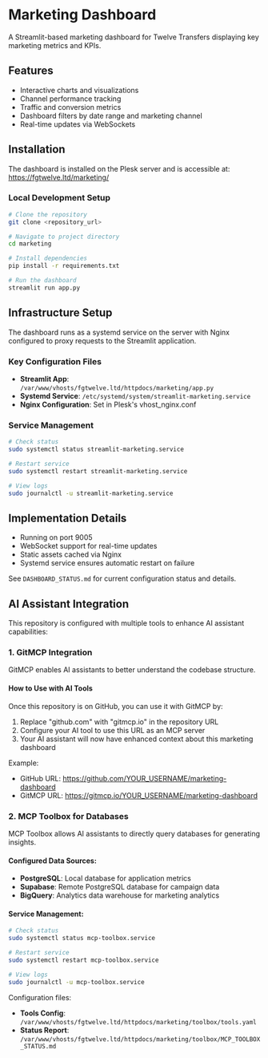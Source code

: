 # Marketing Dashboard

A Streamlit-based marketing dashboard for Twelve Transfers displaying key marketing metrics and KPIs.

## Features

- Interactive charts and visualizations
- Channel performance tracking
- Traffic and conversion metrics 
- Dashboard filters by date range and marketing channel
- Real-time updates via WebSockets

## Installation

The dashboard is installed on the Plesk server and is accessible at:
https://fgtwelve.ltd/marketing/

### Local Development Setup

```bash
# Clone the repository
git clone <repository_url>

# Navigate to project directory  
cd marketing

# Install dependencies
pip install -r requirements.txt

# Run the dashboard
streamlit run app.py
```

## Infrastructure Setup

The dashboard runs as a systemd service on the server with Nginx configured to proxy requests to the Streamlit application.

### Key Configuration Files

- **Streamlit App**: `/var/www/vhosts/fgtwelve.ltd/httpdocs/marketing/app.py`
- **Systemd Service**: `/etc/systemd/system/streamlit-marketing.service`
- **Nginx Configuration**: Set in Plesk's vhost_nginx.conf

### Service Management

```bash
# Check status
sudo systemctl status streamlit-marketing.service

# Restart service
sudo systemctl restart streamlit-marketing.service

# View logs
sudo journalctl -u streamlit-marketing.service
```

## Implementation Details

- Running on port 9005
- WebSocket support for real-time updates
- Static assets cached via Nginx
- Systemd service ensures automatic restart on failure

See `DASHBOARD_STATUS.md` for current configuration status and details.
## AI Assistant Integration

This repository is configured with multiple tools to enhance AI assistant capabilities:

### 1. GitMCP Integration

GitMCP enables AI assistants to better understand the codebase structure.

#### How to Use with AI Tools

Once this repository is on GitHub, you can use it with GitMCP by:

1. Replace "github.com" with "gitmcp.io" in the repository URL
2. Configure your AI tool to use this URL as an MCP server
3. Your AI assistant will now have enhanced context about this marketing dashboard

Example:
- GitHub URL: https://github.com/YOUR_USERNAME/marketing-dashboard
- GitMCP URL: https://gitmcp.io/YOUR_USERNAME/marketing-dashboard

### 2. MCP Toolbox for Databases

MCP Toolbox allows AI assistants to directly query databases for generating insights.

#### Configured Data Sources:

- **PostgreSQL**: Local database for application metrics
- **Supabase**: Remote PostgreSQL database for campaign data
- **BigQuery**: Analytics data warehouse for marketing analytics

#### Service Management:

```bash
# Check status
sudo systemctl status mcp-toolbox.service

# Restart service
sudo systemctl restart mcp-toolbox.service

# View logs
sudo journalctl -u mcp-toolbox.service
```

Configuration files:
- **Tools Config**: `/var/www/vhosts/fgtwelve.ltd/httpdocs/marketing/toolbox/tools.yaml`
- **Status Report**: `/var/www/vhosts/fgtwelve.ltd/httpdocs/marketing/toolbox/MCP_TOOLBOX_STATUS.md`
